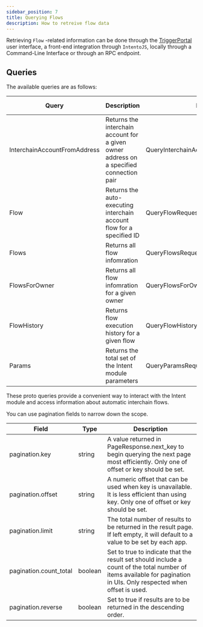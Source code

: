 ```yaml
---
sidebar_position: 7
title: Querying Flows
description: How to retreive flow data
---
```


Retrieving `Flow` -related information can be done through the [TriggerPortal](https://triggerportal.zone) user interface, a front-end integration through `IntentoJS`, locally through a Command-Line Interface or through an RPC endpoint.

<!--
Here's an RPC endpoint: [openrpc.intento.zone](https://openrpc.intento.zone).
A list of RPC endpoints is to-be added. -->

## Queries

The available queries are as follows:

| Query                        | Description                                                                             | Parameter                                | Returns                                   | HTTP Method | Endpoint                                        |
| ---------------------------- | --------------------------------------------------------------------------------------- | ---------------------------------------- | ----------------------------------------- | ----------- | ----------------------------------------------- |
| InterchainAccountFromAddress | Returns the interchain account for a given owner address on a specified connection pair | QueryInterchainAccountFromAddressRequest | QueryInterchainAccountFromAddressResponse | GET         | /intento/intent/v1beta1/address-to-ica          |
| Flow                         | Returns the auto-executing interchain account flow for a specified ID                   | QueryFlowRequest                         | QueryFlowResponse                         | GET         | /intento/intent/v1beta1/flow/{id}               |
| Flows                        | Returns all flow infomration                                                            | QueryFlowsRequest                        | QueryFlowsResponse                        | GET         | /intento/intent/v1beta1/flows                   |
| FlowsForOwner                | Returns all flow infomration for a given owner                                          | QueryFlowsForOwnerRequest                | QueryFlowsForOwnerResponse                | GET         | /intento/intent/v1beta1/flows-for-owner/{owner} |
| FlowHistory                  | Returns flow execution history for a given flow                                         | QueryFlowHistoryRequest                  | QueryFlowHistoryResponse                  | GET         | /intento/intent/v1beta1/flows-history           |
| Params                       | Returns the total set of the Intent module parameters                                   | QueryParamsRequest                       | QueryParamsResponse                       | GET         | /intento/intent/v1beta1/params                  |

These proto queries provide a convenient way to interact with the Intent module and access information about automatic interchain flows.

You can use pagination fields to narrow down the scope.

| Field                  | Type    | Description                                                                                                                                                          |
| ---------------------- | ------- | -------------------------------------------------------------------------------------------------------------------------------------------------------------------- |
| pagination.key         | string  | A value returned in PageResponse.next_key to begin querying the next page most efficiently. Only one of offset or key should be set.                                 |
| pagination.offset      | string  | A numeric offset that can be used when key is unavailable. It is less efficient than using key. Only one of offset or key should be set.                             |
| pagination.limit       | string  | The total number of results to be returned in the result page. If left empty, it will default to a value to be set by each app.                                      |
| pagination.count_total | boolean | Set to true to indicate that the result set should include a count of the total number of items available for pagination in UIs. Only respected when offset is used. |
| pagination.reverse     | boolean | Set to true if results are to be returned in the descending order.                                                                                                   |

